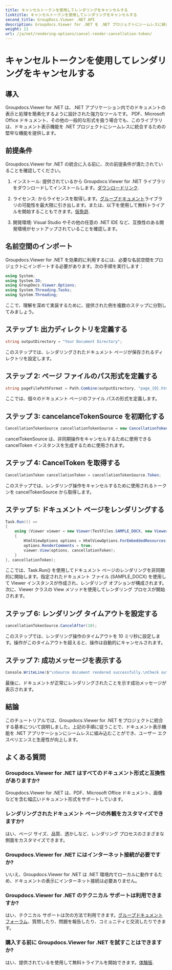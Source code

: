 ```yaml
---
title: キャンセルトークンを使用してレンダリングをキャンセルする
linktitle: キャンセルトークンを使用してレンダリングをキャンセルする
second_title: GroupDocs.Viewer .NET API
description: Groupdocs.Viewer for .NET を .NET プロジェクトにシームレスに統合して、ドキュメントを効率的に表示します。
weight: 11
url: /ja/net/rendering-options/cancel-render-cancellation-token/
---
```


# キャンセルトークンを使用してレンダリングをキャンセルする

## 導入
Groupdocs.Viewer for .NET は、.NET アプリケーション内でのドキュメントの表示と処理を簡素化するように設計された強力なツールです。 PDF、Microsoft Office ドキュメント、その他の一般的な形式を扱う場合でも、このライブラリは、ドキュメント表示機能を .NET プロジェクトにシームレスに統合するための堅牢な機能を提供します。
## 前提条件
Groupdocs.Viewer for .NET の統合に入る前に、次の前提条件が満たされていることを確認してください。
1. インストール: 提供されているから Groupdocs.Viewer for .NET ライブラリをダウンロードしてインストールします。[ダウンロードリンク](https://releases.groupdocs.com/viewer/net/).
   
2. ライセンス: からライセンスを取得します。[グループドキュメント](https://purchase.groupdocs.com/buy)ライブラリの可能性を最大限に引き出します。または、以下を使用して無料トライアルを開始することもできます。[仮免許](https://purchase.groupdocs.com/temporary-license/).
   
3. 開発環境: Visual Studio やその他の任意の .NET IDE など、互換性のある開発環境がセットアップされていることを確認します。

## 名前空間のインポート
Groupdocs.Viewer for .NET を効果的に利用するには、必要な名前空間をプロジェクトにインポートする必要があります。次の手順を実行します：

```csharp
using System;
using System.IO;
using GroupDocs.Viewer.Options;
using System.Threading.Tasks;
using System.Threading;
```

ここで、理解を深めて実装するために、提供された例を複数のステップに分割してみましょう。
## ステップ 1: 出力ディレクトリを定義する
```csharp
string outputDirectory = "Your Document Directory";
```
このステップでは、レンダリングされたドキュメント ページが保存されるディレクトリを設定します。
## ステップ 2: ページ ファイルのパス形式を定義する
```csharp
string pageFilePathFormat = Path.Combine(outputDirectory, "page_{0}.html");
```
ここでは、個々のドキュメント ページのファイル パスの形式を定義します。
## ステップ 3: cancelanceTokenSource を初期化する
```csharp
CancellationTokenSource cancellationTokenSource = new CancellationTokenSource();
```
cancelTokenSource は、非同期操作をキャンセルするために使用できる cancelToken インスタンスを生成するために使用されます。
## ステップ 4: CancelToken を取得する
```csharp
CancellationToken cancellationToken = cancellationTokenSource.Token;
```
このステップでは、レンダリング操作をキャンセルするために使用されるトークンを cancelTokenSource から取得します。
## ステップ 5: ドキュメント ページをレンダリングする
```csharp
Task.Run(() =>
{
    using (Viewer viewer = new Viewer(TestFiles.SAMPLE_DOCX, new ViewerSettings(new GroupDocs.Viewer.Logging.ConsoleLogger())))
    {
        HtmlViewOptions options = HtmlViewOptions.ForEmbeddedResources(pageFilePathFormat);
        options.RenderComments = true;
        viewer.View(options, cancellationToken);
    }
}, cancellationToken);
```
ここでは、Task.Run() を使用してドキュメント ページのレンダリングを非同期的に開始します。指定されたドキュメント ファイル (SAMPLE_DOCX) を使用して Viewer インスタンスが作成され、レンダリング オプションが構成されます。次に、Viewer クラスの View メソッドを使用してレンダリング プロセスが開始されます。
## ステップ 6: レンダリング タイムアウトを設定する
```csharp
cancellationTokenSource.CancelAfter(10);
```
このステップでは、レンダリング操作のタイムアウトを 10 ミリ秒に設定します。操作がこのタイムアウトを超えると、操作は自動的にキャンセルされます。
## ステップ 7: 成功メッセージを表示する
```csharp
Console.WriteLine($"\nSource document rendered successfully.\nCheck output in {outputDirectory}.");
```
最後に、ドキュメントが正常にレンダリングされたことを示す成功メッセージが表示されます。

## 結論
このチュートリアルでは、Groupdocs.Viewer for .NET をプロジェクトに統合する基本について説明しました。上記の手順に従うことで、ドキュメント表示機能を .NET アプリケーションにシームレスに組み込むことができ、ユーザー エクスペリエンスと生産性が向上します。
## よくある質問
### Groupdocs.Viewer for .NET はすべてのドキュメント形式と互換性がありますか?
Groupdocs.Viewer for .NET は、PDF、Microsoft Office ドキュメント、画像などを含む幅広いドキュメント形式をサポートしています。
### レンダリングされたドキュメント ページの外観をカスタマイズできますか?
はい、ページ サイズ、品質、透かしなど、レンダリング プロセスのさまざまな側面をカスタマイズできます。
### Groupdocs.Viewer for .NET にはインターネット接続が必要ですか?
いいえ、Groupdocs.Viewer for .NET は .NET 環境内でローカルに動作するため、ドキュメントの表示にインターネット接続は必要ありません。
### Groupdocs.Viewer for .NET のテクニカル サポートは利用できますか?
はい、テクニカル サポートは次の方法で利用できます。[グループドキュメントフォーラム](https://forum.groupdocs.com/c/viewer/9)、質問したり、問題を報告したり、コミュニティと交流したりできます。
### 購入する前に Groupdocs.Viewer for .NET を試すことはできますか?
はい、提供されているを使用して無料トライアルを開始できます。[体験版](https://releases.groupdocs.com/).